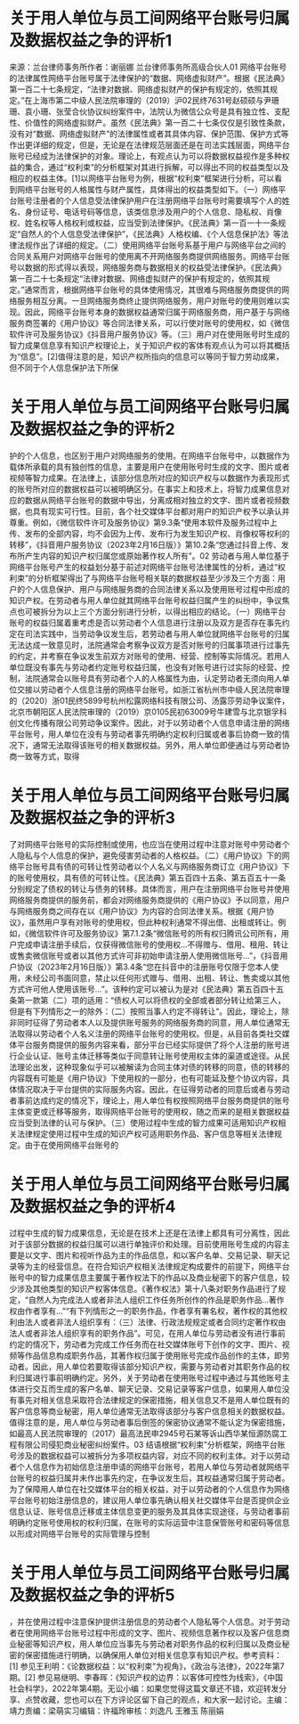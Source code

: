 # 关于用人单位与员工间网络平台账号归属及数据权益之争的评析1

来源：兰台律师事务所作者：谢丽娜  兰台律师事务所高级合伙人01 网络平台账号的法律属性网络平台账号属于法律保护的“数据、网络虚拟财产”。根据《民法典》第一百二十七条规定，“法律对数据、网络虚拟财产的保护有规定的，依照其规定。”在上海市第二中级人民法院审理的（2019）沪02民终7631号赵硕硕与尹珊珊、袁小珊、张莹合伙协议纠纷案件中，法院认为微信公众号是具有独立性、支配性、价值性的网络虚拟财产。虽然《民法典》第一百二十七条仅仅是引致性条款，没有对“数据、网络虚拟财产”的法律属性或者其具体内容、保护范围、保护方式等作出更详细的规定，但是，无论是在法律规范层面还是在司法实践层面，网络平台账号已经成为法律保护的对象。理论上，有观点认为可以将数据权益视作是多种权益的集合，通过“权利束”的分析框架对其进行拆解，可以得出不同的权益类型以及相应的权益主体。[1]以网络平台账号为例，根据“权利束”框架进行分析，可以看到网络平台账号的人格属性与财产属性，具体得出的权益类型如下。（一）网络平台账号注册者的个人信息受法律保护用户在注册网络平台账号时需要填写个人的姓名、身份证号、电话号码等信息，该类信息涉及用户的个人信息、隐私权、肖像权、姓名权等人格权利或权益，应当受到法律保护。《民法典》第一百一十一条规定“自然人的个人信息受法律保护”，《民法典》人格权编、《个人信息保护法》等法律法规作出了详细的规定。（二）使用网络平台账号系基于用户与网络平台之间的合同关系用户对网络平台账号的使用离不开网络服务商提供网络服务。网络平台账号以数据的形式得以表现，网络服务商与数据相关的权益受法律保护。《民法典》第一百二十七条规定“法律对数据、网络虚拟财产的保护有规定的，依照其规定。”通常而言，根据网络平台账号的具体使用情况，其很难与网络服务商提供的网络服务相互分离。一旦网络服务商终止提供网络服务，用户对账号的使用则难以实现。因此，网络平台账号本身的数据权益通常归属于网络服务商，用户基于与网络服务商签署的《用户协议》等合同法律关系，可以行使对账号的使用权，如《微信软件许可及服务协议》《抖音用户服务协议》等。（三）用户对在使用账号时生成的智力成果信息享有知识产权理论上，关于知识产权的客体有观点认为可以将其概括为“信息”。[2]值得注意的是，知识产权所指向的信息可以等同于智力劳动成果，但不同于个人信息保护法下所保

# 关于用人单位与员工间网络平台账号归属及数据权益之争的评析2

护的个人信息，也区别于用户对网络服务的使用。在网络平台账号中，以数据作为载体所承载的具有独创性的信息，主要是用户在使用账号时生成的文字、图片或者视频等智力成果。在法律上，该部分信息所对应的知识产权与以数据作为表现形式的账号所对应的数据权益可以被明确区分。在事实上和技术上，将智力成果信息对应的数据从网络平台账号的数据中导出，分离成相对独立的文字、图片或者视频数据，也具有现实可行性。目前，各个社交媒体平台都对用户的知识产权予以承认并尊重。例如，《微信软件许可及服务协议》第9.3条“使用本软件及服务过程中上传、发布的全部内容，均不会因为上传、发布行为发生知识产权、肖像权等权利的转移”，《抖音用户服务协议（2023年2月16日版）》第10.2条“您通过抖音上传、发布所产生内容的知识产权归属您或原始著作权人所有”。02 劳动者与用人单位基于网络平台账号产生的权益划分基于前述对网络平台账号法律属性的分析，通过“权利束”的分析框架得出了与网络平台账号相关联的数据权益至少涉及三个方面：用户的个人信息保护、用户与网络服务商的合同法律关系以及使用账号过程中形成的知识产权。在劳动者与用人单位就其网络平台账号权益归属产生的纠纷中，争议焦点也可被拆分为以上三个方面分别进行分析，以得出相应的结论。（一）网络平台账号的权益归属着重考虑是否以劳动者个人信息进行注册以及双方是否存在事先约定在司法实践中，当劳动争议发生后，若劳动者与用人单位就网络平台账号的归属无法达成一致意见时，法院通常会考察争议双方是否对账号的归属事项进行过事先的约定，并考察在争议发生前双方对账号的使用、经营、控制等实际情况。若用人单位既没有事先与劳动者约定账号权益归属，也没有对账号进行过实际的经营、控制，法院通常会以账号具有劳动者个人的人格属性为由，认定劳动者无须向用人单位交接以劳动者个人信息注册的网络平台账号。如浙江省杭州市中级人民法院审理的（2020）浙01民终5899号杭州松露网络科技有限公司、汤露莎劳动争议案件，北京市朝阳区人民法院审理的（2019）京0105民初63009号牛建雪与北京银孚科创文化传播有限公司劳动争议案件。因此，对于以劳动者个人信息申请注册的网络平台账号，用人单位在没有与劳动者事先明确约定权利归属或者事后协商一致的情况下，通常无法取得该账号的相关数据权益。另外，用人单位即便通过与劳动者协商一致等方式，取得

# 关于用人单位与员工间网络平台账号归属及数据权益之争的评析3

了对网络平台账号的实际控制或使用，也应当在使用过程中注意对账号中劳动者个人隐私与个人信息的保护，避免侵害劳动者的人格权益。（二）《用户协议》下的网络平台账号具有债的可转让性劳动者以个人名义与网络服务商订立《用户协议》下的账号使用权，具有债的可转让性。《民法典》第五百四十五条、第五百五十一条分别规定了债权的转让与债务的转移。具体而言，用户在注册网络平台账号并使用网络服务商提供的服务前，都会对网络服务商提供的《用户协议》予以同意，用户与网络服务商之间存在以《用户协议》为内容的合同法律关系。根据《用户协议》，虽然用户享有对账号的使用权，但此种权利通常不得出借、出租或转让。例如，《微信软件许可及服务协议》第7.1.2条“微信账号的所有权归腾讯公司所有，用户完成申请注册手续后，仅获得微信账号的使用权...不得赠与、借用、租用、转让或售卖微信账号或者以其他方式许可非初始申请注册人使用微信账号...”，《抖音用户协议（2023年2月16日版）》第3.4条“您在抖音中的注册账号仅限于您本人使用，未经公司书面同意，禁止以任何形式赠与、借用、出租、转让、售卖或以其他方式许可他人使用该账号...”。该种约定可以被认为是对《民法典》第五百四十五条第一款第（二）项的适用：“债权人可以将债权的全部或者部分转让给第三人，但是有下列情形之一的除外：（二）按照当事人约定不得转让”。因此，理论上，除非同时征得了劳动者本人以及提供账号服务的网络服务商的同意，用人单位通常无法取得以劳动者个人名义注册的网络平台账号的使用权。但是，从目前各类社交媒体平台服务商提供的服务内容来看，部分平台已经实际提供了将个人注册的账号进行企业认证、账号主体迁移等类似于同意转让账号使用权主体的渠道或途径。从民法理论出发，这种现象似乎可以被解读为合同主体对债的转移的同意，债的转移的内容既有可能是《用户协议》下使用权的一部分，也有可能延及整个协议内容，具体情况取决于平台提供的实际服务内容。因此，在征得劳动者的同意后或者与劳动者事前达成约定的情况下，理论上，用人单位有权按照网络平台服务商提供的账号主体变更或迁移等服务，取得网络平台账号的使用权，随之而来的是相关数据权益应当受到法律的认可与保护。（三）使用过程中生成的智力成果可适用知识产权相关法律规定使用过程中生成的知识产权可适用职务作品、客户信息等相关法律规定。由于在使用网络平台账号的

# 关于用人单位与员工间网络平台账号归属及数据权益之争的评析4

过程中生成的智力成果信息，无论是在技术上还是在法律上都具有可分离性，因此对于该部分数据的权益归属可以进行单独评价和处理。目前使用账号生成的内容主要是以文字、图片和视听作品为主的作品信息，和以客户名单、交易记录、聊天记录等为主的经营信息。在符合知识产权相关法律规定构成要件的前提下，网络平台账号中的智力成果信息主要属于著作权法下的作品以及商业秘密下的客户信息，较少涉及其他类型的知识产权客体信息。《著作权法》第十八条对职务作品进行了规定，“自然人为完成法人或者非法人组织工作任务所创作的作品是职务作品...著作权由作者享有...”“有下列情形之一的职务作品，作者享有署名权，著作权的其他权利由法人或者非法人组织享有：（三）法律、行政法规规定或者合同约定著作权由法人或者非法人组织享有的职务作品”。可见，在用人单位与劳动者没有进行事前约定的情况下，劳动者为完成工作任务而在社交媒体账号下创作的文字、图片、视频等作品信息构成职务作品，其著作权归属于使用账号完成作品创作的主体，即劳动者。因此，用人单位若要取得该部分知识产权，需要与劳动者对其职务作品的权利归属进行事前明确约定。另外，关于劳动者在使用账号过程中通过与其他账号主体进行交互而生成的客户名单、聊天记录、交易记录等客户信息，如果用人单位没有事先对相关信息采取符合法律规定的保密措施，相关信息又不是用人单位既有的客户信息等商业秘密，用人单位通常无法取得该部分与客户信息相关的数据权益。值得注意的是，用人单位与劳动者事后倒签的保密协议通常不能认定为保密措施，如最高人民法院审理的（2017）最高法民申2945号石某等诉山西华某恒源防腐工程有限公司侵犯商业秘密纠纷案件。03 结语根据“权利束”分析框架，网络平台账号涉及的数据权益可以被拆分为多项权益内容，对应不同的权利主体。对于以劳动者个人信息作为初始信息注册申请的网络平台账号，若用人单位与劳动者就网络平台账号的权益归属并未作出事先约定，在争议发生后，其权益通常归属于劳动者。为了保障用人单位在社交媒体平台的相关权益，对于以劳动者的个人信息作为网络平台账号初始注册信息的，建议用人单位事先确认相关社交媒体平台是否提供企业信息认证、账号信息迁移或主体信息变更的服务及其具体实现途径，与劳动者事前明确约定账号使用权的权利归属，在账号的实际运营中注意保管账号和密码等信息以形成对网络平台账号的实际管理与控制

# 关于用人单位与员工间网络平台账号归属及数据权益之争的评析5

，并在使用过程中注意保护提供注册信息的劳动者个人隐私等个人信息。对于劳动者在使用网络平台账号过程中形成的文字、图片、视频信息著作权以及客户信息商业秘密等知识产权，用人单位应当事先与劳动者对职务作品的权利归属以及商业秘密的保密措施进行明确，以确保用人单位对相关信息享有知识产权。参考资料：[1] 参见王利明：《论数据权益：以“权利束”为视角》，《政治与法律》，2022年第7期。[2] 参见易继明、李春晖：《知识产权的边界：以客体可控性为线索》，《中国社会科学》，2022年第4期。无讼小编：如果您觉得这篇文章还不错，欢迎转发分享、点赞收藏，您也可以在下方评论区留下自己的观点，和大家一起讨论。主编：靖力责编：梁萌实习编辑：许福玲审核：刘逸凡 王雅玉 陈丽娟

